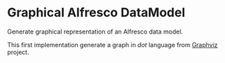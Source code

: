 # Graphical Alfresco DataModel
Generate graphical representation of an Alfresco data model.

This first implementation generate a graph in _dot_ language from [Graphviz](http://www.graphviz.org/) project.
